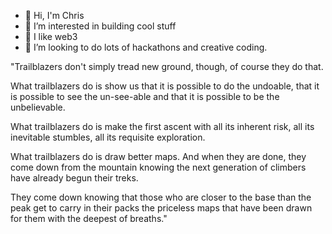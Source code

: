 - 👋 Hi, I'm Chris
- 👀 I’m interested in building cool stuff
- 🌱 I like web3
- 💞️ I’m looking to do lots of hackathons and creative coding.

"Trailblazers don't simply tread new ground, though, of course they do that. 

What trailblazers do is show us that it is possible to do the undoable, that it is possible to see the un-see-able and that it is possible to be the unbelievable. 

What trailblazers do is make the first ascent with all its inherent risk, all its inevitable stumbles, all its requisite exploration.

What trailblazers do is draw better maps. And when they are done, they come down from the mountain knowing the next generation of climbers have already begun their treks. 

They come down knowing that those who are closer to the base than the peak get to carry in their packs the priceless maps that have been drawn for them with the deepest of breaths."

<!---
le-kag/le-kag is a ✨ special ✨ repository because its `README.md` (this file) appears on your GitHub profile.
You can click the Preview link to take a look at your changes.
--->
